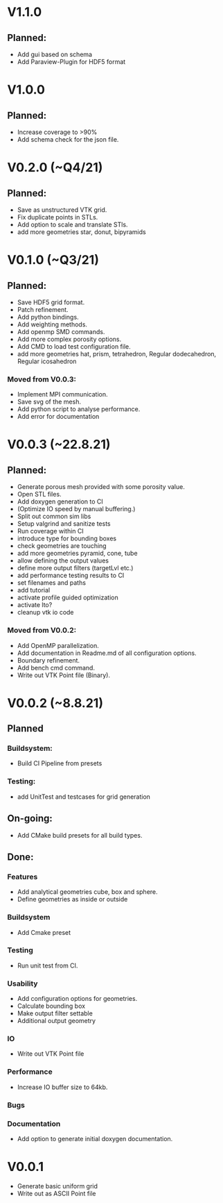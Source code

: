 # V1.1.0

## Planned:

- Add gui based on schema
- Add Paraview-Plugin for HDF5 format

# V1.0.0

## Planned:

- Increase coverage to >90%
- Add schema check for the json file.

# V0.2.0  (~Q4/21)

## Planned:

- Save as unstructured VTK grid.
- Fix duplicate points in STLs.
- Add option to scale and translate STls.
- add more geometries star, donut, bipyramids

# V0.1.0 (~Q3/21)

## Planned:

- Save HDF5 grid format.
- Patch refinement.
- Add python bindings.
- Add weighting methods.
- Add openmp SMD commands.
- Add more complex porosity options.
- Add CMD to load test configuration file.
- add more geometries hat, prism, tetrahedron, Regular dodecahedron, Regular icosahedron

### Moved from V0.0.3:

- Implement MPI communication.
- Save svg of the mesh.
- Add python script to analyse performance.
- Add error for documentation

# V0.0.3 (~22.8.21)

## Planned:

- Generate porous mesh provided with some porosity value.
- Open STL files.
- Add doxygen generation to CI
- (Optimize IO speed by manual buffering.)
- Split out common sim libs
- Setup valgrind and sanitize tests
- Run coverage within CI
- introduce type for bounding boxes
- check geometries are touching
- add more geometries pyramid, cone, tube
- allow defining the output values
- define more output filters (targetLvl etc.)
- add performance testing results to CI
- set filenames and paths
- add tutorial
- activate profile guided optimization
- activate lto?
- cleanup vtk io code

### Moved from V0.0.2:

- Add OpenMP parallelization.
- Add documentation in Readme.md of all configuration options.
- Boundary refinement.
- Add bench cmd command.
- Write out VTK Point file (Binary).


# V0.0.2 (~8.8.21)

## Planned

### Buildsystem:
- Build CI Pipeline from presets

### Testing:
- add UnitTest and testcases for grid generation

## On-going:

- Add CMake build presets for all build types.

## Done:

### Features
- Add analytical geometries cube, box and sphere.
- Define geometries as inside or outside

### Buildsystem
- Add Cmake preset

### Testing
- Run unit test from CI.

### Usability
- Add configuration options for geometries.
- Calculate bounding box
- Make output filter settable
- Additional output geometry


### IO
- Write out VTK Point file

### Performance
- Increase IO buffer size to 64kb.

### Bugs

### Documentation
- Add option to generate initial doxygen documentation.


# V0.0.1

- Generate basic uniform grid
- Write out as ASCII Point file